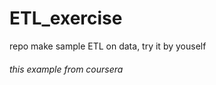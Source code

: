 # ETL_exercise
repo make sample ETL on data, try it by youself 

###### this example from coursera  
